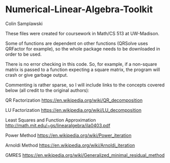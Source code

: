 # Numerical-Linear-Algebra-Toolkit
Colin Samplawski

These files were created for coursework in Math/CS 513 at UW-Madison.

Some of functions are dependent on other functions (QRSolve uses QRFactor for example), so the whole package needs to be downloaded in order to be used.

There is no error checking in this code. So, for example, if a non-square matrix is passed to a function expecting a square matrix, the program will crash or give garbage output.

Commenting is rather sparse, so I will include links to the concepts covered below (all credit to the original authors):

QR Factorization
https://en.wikipedia.org/wiki/QR_decomposition

LU Factorization
https://en.wikipedia.org/wiki/LU_decomposition

Least Squares and Function Approximation
http://math.mit.edu/~gs/linearalgebra/ila0403.pdf

Power Method
https://en.wikipedia.org/wiki/Power_iteration

Arnoldi Method
https://en.wikipedia.org/wiki/Arnoldi_iteration

GMRES
https://en.wikipedia.org/wiki/Generalized_minimal_residual_method
